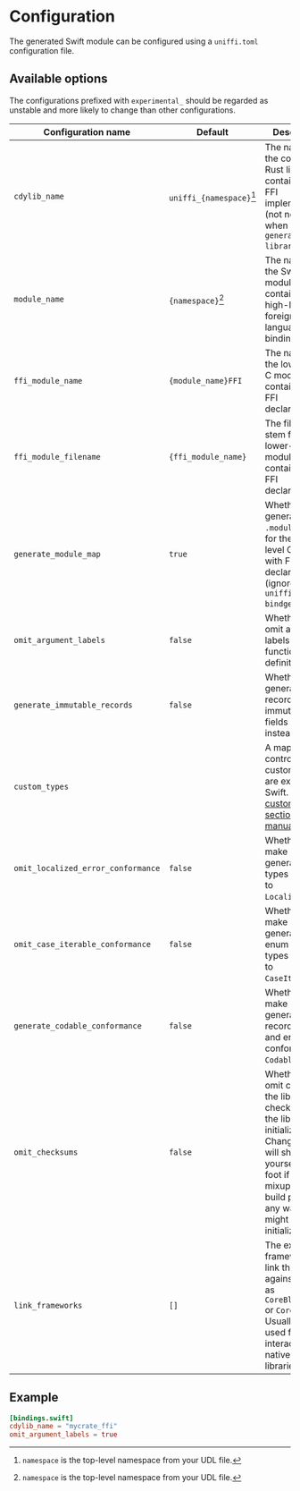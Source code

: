 # Configuration

The generated Swift module can be configured using a `uniffi.toml` configuration file.

## Available options

The configurations prefixed with `experimental_` should be regarded as unstable and
more likely to change than other configurations.

| Configuration name                 | Default                  | Description                                                                                                                                                                                                 |
| ---------------------------------- | ------------------------ | ----------------------------------------------------------------------------------------------------------------------------------------------------------------------------------------------------------- |
| `cdylib_name`                      | `uniffi_{namespace}`[^1] | The name of the compiled Rust library containing the FFI implementation (not needed when using `generate --library`).                                                                                       |
| `module_name`                      | `{namespace}`[^1]        | The name of the Swift module containing the high-level foreign-language bindings.                                                                                                                           |
| `ffi_module_name`                  | `{module_name}FFI`       | The name of the lower-level C module containing the FFI declarations.                                                                                                                                       |
| `ffi_module_filename`              | `{ffi_module_name}`      | The filename stem for the lower-level C module containing the FFI declarations.                                                                                                                             |
| `generate_module_map`              | `true`                   | Whether to generate a `.modulemap` file for the lower-level C module with FFI declarations. (ignored by `uniffi-bindgen-swift`)                                                                             |
| `omit_argument_labels`             | `false`                  | Whether to omit argument labels in Swift function definitions.                                                                                                                                              |
| `generate_immutable_records`       | `false`                  | Whether to generate records with immutable fields (`let` instead of `var`).                                                                                                                                 |
| `custom_types`                     |                          | A map which controls how custom types are exposed to Swift. See the [custom types section of the manual](../types/custom_types.md#custom-types-in-the-bindings-code)                                        |
| `omit_localized_error_conformance` | `false`                  | Whether to make generated error types conform to `LocalizedError`.                                                                                                                                          |
| `omit_case_iterable_conformance`   | `false`                  | Whether to make simple generated enum and error types conform to `CaseIterable`.                                                                                                                            |
| `generate_codable_conformance`     | `false`                  | Whether to make generated record, enum and error types conform to `Codable`.                                                                                                                                |
| `omit_checksums`                   | `false`                  | Whether to omit checking the library checksums as the library is initialized. Changing this will shoot yourself in the foot if you mixup your build pipeline in any way, but might speed up initialization. |
| `link_frameworks`                  | `[]`                     | The extra frameworks to link this binary against, such as `CoreBluetooth` or `CoreAudio`. Usually only used for interacting with native platform libraries.                                                 |

[^1]: `namespace` is the top-level namespace from your UDL file.

## Example

```toml
[bindings.swift]
cdylib_name = "mycrate_ffi"
omit_argument_labels = true
```
